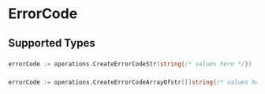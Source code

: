 # ErrorCode


## Supported Types

### 

```go
errorCode := operations.CreateErrorCodeStr(string{/* values here */})
```

### 

```go
errorCode := operations.CreateErrorCodeArrayOfstr([]string{/* values here */})
```

